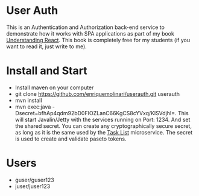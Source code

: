 # User Auth

This is an Authentication and Authorization back-end service to demonstrate how it works with SPA applications as part of my book [Understanding React](https://leanpub.com/understandingreact). This book is completely free for my students (if you want to read it, just write to me).

# Install and Start

- Install maven on your computer
- git clone https://github.com/enriquemolinari/userauth.git userauth
- mvn install
- mvn exec:java -Dsecret=bfhAp4qdm92bD0FIOZLanC66KgCS8cYVxq/KlSVdjhI=. This will start Javalin/Jetty with the services running on Port: 1234. And set the shared secret. You can create any cryptographically secure secret, as long as it is the same used by the [Task List](https://github.com/enriquemolinari/tasklist) microservice. The secret is used to create and validate paseto tokens.

# Users

- guser/guser123
- juser/juser123